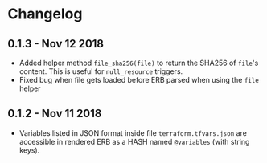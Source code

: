 # Changelog

## 0.1.3 - Nov 12 2018
- Added helper method `file_sha256(file)` to return the SHA256 of `file`'s content. This is useful for `null_resource` triggers.
- Fixed bug when file gets loaded before ERB parsed when using the `file` helper
## 0.1.2 - Nov 11 2018
- Variables listed in JSON format inside file `terraform.tfvars.json` are accessible in rendered ERB as a HASH named `@variables` (with string keys).
